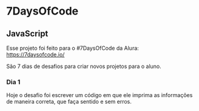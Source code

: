 # 7DaysOfCode
## JavaScript

Esse projeto foi feito para o #7DaysOfCode da Alura: https://7daysofcode.io/

São 7 dias de desafios para criar novos projetos para o aluno.

### Dia 1
Hoje o desafio foi escrever um código em que ele imprima as informações de maneira correta, que faça sentido e sem erros.
